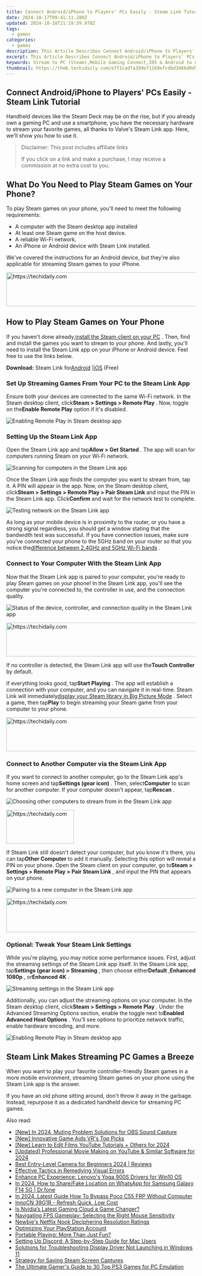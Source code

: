 ```yaml
---
title: Connect Android/iPhone to Players' PCs Easily - Steam Link Tutorial
date: 2024-10-17T09:41:11.280Z
updated: 2024-10-18T21:19:59.978Z
tags:
  - games
categories:
  - games
description: This Article Describes Connect Android/iPhone to Players' PCs Easily - Steam Link Tutorial
excerpt: This Article Describes Connect Android/iPhone to Players' PCs Easily - Steam Link Tutorial
keywords: Stream to PC (Steam),Mobile Gaming Connect,IOS & Android to Computer,Simple Steam Access,Phone PlayPC Linking,Easy Device Tethering,Cross-Platform Gameplay
thumbnail: https://thmb.techidaily.com/e7f1cad7a399e71169efcdbd386bd0d5b12f456c3f589c4c694fba40159c8b6c.jpg
---
```


## Connect Android/iPhone to Players' PCs Easily - Steam Link Tutorial

 Handheld devices like the Steam Deck may be on the rise, but if you already own a gaming PC and use a smartphone, you have the necessary hardware to stream your favorite games, all thanks to Valve's Steam Link app. Here, we'll show you how to use it.

>  Disclaimer: This post includes affiliate links
>
>  If you click on a link and make a purchase, I may receive a commission at no extra cost to you.
>

## What Do You Need to Play Steam Games on Your Phone?

 To play Steam games on your phone, you'll need to meet the following requirements:

* A computer with the Steam desktop app installed
* At least one Steam game on the host device.
* A reliable Wi-Fi network.
* An iPhone or Android device with Steam Link installed.

 We've covered the instructions for an Android device, but they're also applicable for streaming Steam games to your iPhone.

<!-- affiliate ads begin -->
<a href="https://aligracehair.sjv.io/c/5597632/1884021/19272" target="_top" id="1884021">
  <img src="//a.impactradius-go.com/display-ad/19272-1884021" border="0" alt="https://techidaily.com" width="728" height="90"/>
</a>
<img height="0" width="0" src="https://aligracehair.sjv.io/i/5597632/1884021/19272" style="position:absolute;visibility:hidden;" border="0" />
<!-- affiliate ads end -->

## How to Play Steam Games on Your Phone

 If you haven't done already,[install the Steam client on your PC](https://www.makeuseof.com/what-is-steam-how-to-install/) . Then, find and install the games you want to stream to your phone. And lastly, you'll need to install the Steam Link app on your iPhone or Android device. Feel free to use the links below.

**Download:** Steam Link for[Android](https://www.anrdoezrs.net/links/7251228/type/dlg/sid/UUmuoUeUpU41249/https://play.google.com/store/apps/details?id=com.valvesoftware.steamlink) |[iOS](https://apps.apple.com/us/app/steam-link/id1246969117) (Free)

### Set Up Streaming Games From Your PC to the Steam Link App

 Ensure both your devices are connected to the same Wi-Fi network. In the Steam desktop client, click**Steam > Settings > Remote Play** . Now, toggle on the**Enable Remote Play** option if it's disabled.

![Enabling Remote Play in Steam desktop app](https://static1.makeuseofimages.com/wordpress/wp-content/uploads/2023/11/enabling-remote-play-in-steam-desktop-app.jpg)

### Setting Up the Steam Link App

 Open the Steam Link app and tap**Allow > Get Started** . The app will scan for computers running Steam on your Wi-Fi network.

![Scanning for computers in the Steam Link app](https://static1.makeuseofimages.com/wordpress/wp-content/uploads/2023/11/steam-link-scanning-computers-1.jpg)

 Once the Steam Link app finds the computer you want to stream from, tap it. A PIN will appear in the app. Now, on the Steam desktop client, click**Steam > Settings > Remote Play > Pair Steam Link** and input the PIN in the Steam Link app. Click**Confirm** and wait for the network test to complete.

![Testing network on the Steam Link app](https://static1.makeuseofimages.com/wordpress/wp-content/uploads/2023/11/steam-link-testing-network-1.jpg)

 As long as your mobile device is in proximity to the router, or you have a strong signal regardless, you should get a window stating that the bandwidth test was successful. If you have connection issues, make sure you've connected your phone to the 5GHz band on your router so that you notice the[difference between 2.4GHz and 5GHz Wi-Fi bands](https://www.makeuseof.com/difference-2-4ghz-5ghz-wi-fi/) .

### Connect to Your Computer With the Steam Link App

 Now that the Steam Link app is paired to your computer, you're ready to play Steam games on your phone! In the Steam Link app, you'll see the computer you're connected to, the controller in use, and the connection quality.

![Status of the device, controller, and connection quality in the Steam Link app](https://static1.makeuseofimages.com/wordpress/wp-content/uploads/2023/11/steam-link-device-controller-connection.jpg)

<!-- affiliate ads begin -->
<a href="https://aidotcom.pxf.io/c/5597632/2134499/19576" target="_top" id="2134499">
  <img src="//a.impactradius-go.com/display-ad/19576-2134499" border="0" alt="https://techidaily.com" width="600" height="90"/>
</a>
<img height="0" width="0" src="https://aidotcom.pxf.io/i/5597632/2134499/19576" style="position:absolute;visibility:hidden;" border="0" />
<!-- affiliate ads end -->

 If no controller is detected, the Steam Link app will use the**Touch Controller** by default.

 If everything looks good, tap**Start Playing** . The app will establish a connection with your computer, and you can navigate it in real-time. Steam Link will immediately[display your Steam library in Big Picture Mode](https://www.makeuseof.com/what-is-steam-big-picture-mode-explained/) . Select a game, then tap**Play** to begin streaming your Steam game from your computer to your phone.

<!-- affiliate ads begin -->
<a href="https://appsumo.8odi.net/c/5597632/2105877/7443" target="_top" id="2105877">
  <img src="//a.impactradius-go.com/display-ad/7443-2105877" border="0" alt="https://techidaily.com" width="728" height="90"/>
</a>
<img height="0" width="0" src="https://appsumo.8odi.net/i/5597632/2105877/7443" style="position:absolute;visibility:hidden;" border="0" />
<!-- affiliate ads end -->

### Connect to Another Computer via the Steam Link App

 If you want to connect to another computer, go to the Steam Link app's home screen and tap**Settings (gear icon)** . Then, select**Computer** to scan for another computer. If your computer doesn't appear, tap**Rescan** .

![Choosing other computers to stream from in the Steam Link app](https://static1.makeuseofimages.com/wordpress/wp-content/uploads/2023/11/steam-link-selecting-other-device-1.jpg)

<!-- affiliate ads begin -->
<a href="https://aligracehair.sjv.io/c/5597632/2135397/19272" target="_top" id="2135397">
  <img src="//a.impactradius-go.com/display-ad/19272-2135397" border="0" alt="https://techidaily.com" width="180" height="90"/>
</a>
<img height="0" width="0" src="https://aligracehair.sjv.io/i/5597632/2135397/19272" style="position:absolute;visibility:hidden;" border="0" />
<!-- affiliate ads end -->

 If Steam Link still doesn't detect your computer, but you know it's there, you can tap**Other Computer** to add it manually. Selecting this option will reveal a PIN on your phone. Open the Steam client on your computer, go to**Steam > Settings > Remote Play > Pair Steam Link** , and input the PIN that appears on your phone.

![Pairing to a new computer in the Steam Link app](https://static1.makeuseofimages.com/wordpress/wp-content/uploads/2023/11/pairing-steam-link-app-1.jpg)

<!-- affiliate ads begin -->
<a href="https://25home.pxf.io/c/5597632/2148650/16836" target="_top" id="2148650">
  <img src="//a.impactradius-go.com/display-ad/16836-2148650" border="0" alt="https://techidaily.com" width="728" height="90"/>
</a>
<img height="0" width="0" src="https://25home.pxf.io/i/5597632/2148650/16836" style="position:absolute;visibility:hidden;" border="0" />
<!-- affiliate ads end -->

### Optional: Tweak Your Steam Link Settings

 While you're playing, you may notice some performance issues. First, adjust the streaming settings of the Steam Link app itself. In the Steam Link app, tap**Settings (gear icon) > Streaming** , then choose either**Default** ,**Enhanced 1080p** , or**Enhanced 4K** .

![Streaming settings in the Steam Link app](https://static1.makeuseofimages.com/wordpress/wp-content/uploads/2023/11/steam-link-streaming-settings-1.jpg)

 Additionally, you can adjust the streaming options on your computer. In the Steam desktop client, click**Steam > Settings > Remote Play** . Under the Advanced Streaming Options section, enable the toggle next to**Enabled Advanced Host Options** . You'll see options to prioritize network traffic, enable hardware encoding, and more.

![Enabling Remote Play in Steam desktop app](https://static1.makeuseofimages.com/wordpress/wp-content/uploads/2023/11/enabling-remote-play-in-steam-desktop-app.jpg)

## Steam Link Makes Streaming PC Games a Breeze

 When you want to play your favorite controller-friendly Steam games in a more mobile environment, streaming Steam games on your phone using the Steam Link app is the answer.

 If you have an old phone sitting around, don't throw it away in the garbage. Instead, repurpose it as a dedicated handheld device for streaming PC games.

<ins class="adsbygoogle"
     style="display:block"
     data-ad-format="autorelaxed"
     data-ad-client="ca-pub-7571918770474297"
     data-ad-slot="1223367746"></ins>

<ins class="adsbygoogle"
     style="display:block"
     data-ad-client="ca-pub-7571918770474297"
     data-ad-slot="8358498916"
     data-ad-format="auto"
     data-full-width-responsive="true"></ins>

<span class="atpl-alsoreadstyle">Also read:</span>
<div><ul>
<li><a href="https://desktop-recording.techidaily.com/new-in-2024-muting-problem-solutions-for-obs-sound-capture/"><u>[New] In 2024, Muting Problem Solutions for OBS Sound Capture</u></a></li>
<li><a href="https://article-helps.techidaily.com/new-innovative-game-aids-vrs-top-picks/"><u>[New] Innovative Game Aids VR's Top Picks</u></a></li>
<li><a href="https://youtube-blog.techidaily.com/earn-to-edit-films-youtube-tutorials-plus-others-for-2024/"><u>[New] Learn to Edit Films YouTube Tutorials + Others for 2024</u></a></li>
<li><a href="https://youtube-data.techidaily.com/ed-professional-movie-making-on-youtube-and-similar-software-for-2024/"><u>[Updated] Professional Movie Making on YouTube & Similar Software for 2024</u></a></li>
<li><a href="https://extra-tips.techidaily.com/best-entry-level-camera-for-beginners-2024-reviews/"><u>Best Entry-Level Camera for Beginners 2024 | Reviews</u></a></li>
<li><a href="https://data-wizards.techidaily.com/effective-tactics-in-remedying-visual-errors/"><u>Effective Tactics in Remedying Visual Errors</u></a></li>
<li><a href="https://driver-install.techidaily.com/enhance-pc-experience-lenovos-yoga-900s-drivers-for-win10-os/"><u>Enhance PC Experience: Lenovo's Yoga 900S Drivers for Win10 OS</u></a></li>
<li><a href="https://location-social.techidaily.com/in-2024-how-to-sharefake-location-on-whatsapp-for-samsung-galaxy-f14-5g-drfone-by-drfone-virtual-android/"><u>In 2024, How to Share/Fake Location on WhatsApp for Samsung Galaxy F14 5G | Dr.fone</u></a></li>
<li><a href="https://bypass-frp.techidaily.com/in-2024-latest-guide-how-to-bypass-poco-c55-frp-without-computer-by-drfone-android/"><u>In 2024, Latest Guide How To Bypass Poco C55 FRP Without Computer</u></a></li>
<li><a href="https://games-able.techidaily.com/innocn-39g1r-refresh-quick-low-cost/"><u>InnoCN 39G1R - Refresh Quick, Low Cost</u></a></li>
<li><a href="https://games-able.techidaily.com/is-nvidias-latest-gaming-cloud-a-game-changer/"><u>Is Nvidia’s Latest Gaming Cloud a Game Changer?</u></a></li>
<li><a href="https://games-able.techidaily.com/navigating-fps-gameplay-selecting-the-right-mouse-sensitivity/"><u>Navigating FPS Gameplay: Selecting the Right Mouse Sensitivity</u></a></li>
<li><a href="https://extra-hints.techidaily.com/newbies-netflix-nook-deciphering-resolution-ratings/"><u>Newbie's Netflix Nook Deciphering Resolution Ratings</u></a></li>
<li><a href="https://games-able.techidaily.com/optimizing-your-playstation-account/"><u>Optimizing Your PlayStation Account</u></a></li>
<li><a href="https://games-able.techidaily.com/portable-playing-more-than-just-fun/"><u>Portable Playing: More Than Just Fun?</u></a></li>
<li><a href="https://games-able.techidaily.com/setting-up-discord-a-step-by-step-guide-for-mac-users/"><u>Setting Up Discord: A Step-by-Step Guide for Mac Users</u></a></li>
<li><a href="https://games-able.techidaily.com/solutions-for-troubleshooting-display-driver-not-launching-in-windows-11/"><u>Solutions for Troubleshooting Display Driver Not Launching in Windows 11</u></a></li>
<li><a href="https://games-able.techidaily.com/strategy-for-saving-steam-screen-captures/"><u>Strategy for Saving Steam Screen Captures</u></a></li>
<li><a href="https://games-able.techidaily.com/the-ultimate-gamers-guide-to-30-top-ps3-games-for-pc-emulation/"><u>The Ultimate Gamer's Guide to 30 Top PS3 Games for PC Emulation</u></a></li>
</ul></div>

